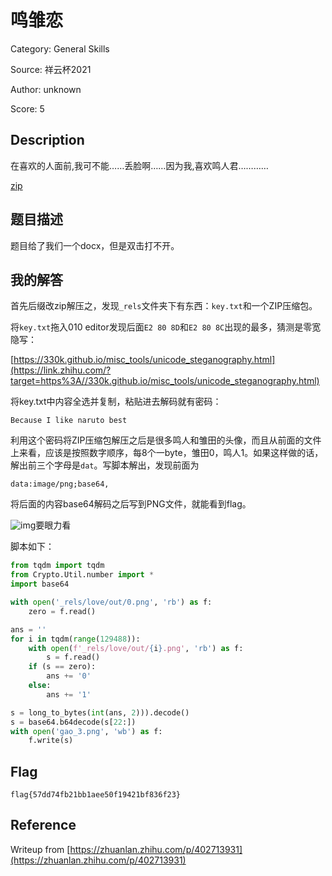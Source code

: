 # 鸣雏恋

Category: General Skills

Source: 祥云杯2021

Author: unknown

Score: 5

## Description

在喜欢的人面前,我可不能……丢脸啊……因为我,喜欢鸣人君…………

[ zip](https://compass.ctfd.io/files/9c33b30bdb9b7c903181a9b6f269e5f8/zip?token=eyJ1c2VyX2lkIjoxLCJ0ZWFtX2lkIjpudWxsLCJmaWxlX2lkIjoxMDV9.YSX0qA.qEc6fIStAx1NSUeBQZ11nXTR7S0)

## 题目描述

题目给了我们一个docx，但是双击打不开。

## 我的解答

首先后缀改zip解压之，发现`_rels`文件夹下有东西：`key.txt`和一个ZIP压缩包。

将`key.txt`拖入010 editor发现后面`E2 80 8D`和`E2 80 8C`出现的最多，猜测是零宽隐写：

[https://330k.github.io/misc_tools/unicode_steganography.html](https://link.zhihu.com/?target=https%3A//330k.github.io/misc_tools/unicode_steganography.html)

将key.txt中内容全选并复制，粘贴进去解码就有密码：

```text
Because I like naruto best
```

利用这个密码将ZIP压缩包解压之后是很多鸣人和雏田的头像，而且从前面的文件上来看，应该是按照数字顺序，每8个一byte，雏田0，鸣人1。如果这样做的话，解出前三个字母是`dat`。写脚本解出，发现前面为

```text
data:image/png;base64,
```

将后面的内容base64解码之后写到PNG文件，就能看到flag。



![img](https://pic3.zhimg.com/80/v2-af681e8ccfea1dee21b8312e08cc730e_720w.jpg)要眼力看



脚本如下：

```python
from tqdm import tqdm
from Crypto.Util.number import *
import base64

with open('_rels/love/out/0.png', 'rb') as f:
    zero = f.read()

ans = ''
for i in tqdm(range(129488)):
    with open(f'_rels/love/out/{i}.png', 'rb') as f:
        s = f.read()
    if (s == zero):
        ans += '0'
    else:
        ans += '1'

s = long_to_bytes(int(ans, 2))).decode()
s = base64.b64decode(s[22:])
with open('gao_3.png', 'wb') as f:
    f.write(s)
```

## Flag

```text
flag{57dd74fb21bb1aee50f19421bf836f23}
```

## Reference

Writeup from [https://zhuanlan.zhihu.com/p/402713931](https://zhuanlan.zhihu.com/p/402713931)